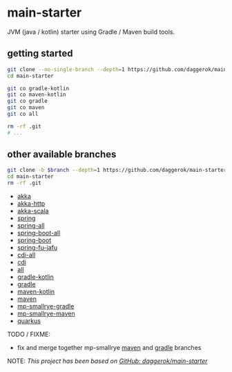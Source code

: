 # main-starter
JVM (java / kotlin) starter using Gradle / Maven build tools.

## getting started

```bash
git clone --no-single-branch --depth=1 https://github.com/daggerok/main-starter.git
cd main-starter

git co gradle-kotlin
git co maven-kotlin
git co gradle
git co maven
git co all

rm -rf .git
# ...
```

## other available branches

```bash
git clone -b $branch --depth=1 https://github.com/daggerok/main-starter.git
cd main-starter
rm -rf .git
```

* [akka](https://github.com/daggerok/main-starter/tree/akka/)
* [akka-http](https://github.com/daggerok/main-starter/tree/akka-http/)
* [akka-scala](https://github.com/daggerok/main-starter/tree/akka-scala/)
* [spring](https://github.com/daggerok/main-starter/tree/spring/)
* [spring-all](https://github.com/daggerok/main-starter/tree/spring-all/)
* [spring-boot-all](https://github.com/daggerok/main-starter/tree/spring-boot-all/)
* [spring-boot](https://github.com/daggerok/main-starter/tree/spring-boot/)
* [spring-fu-jafu](https://github.com/daggerok/main-starter/tree/spring-fu-jafu/)
* [cdi-all](https://github.com/daggerok/main-starter/tree/cdi-all/)
* [cdi](https://github.com/daggerok/main-starter/tree/cdi/)
* [all](https://github.com/daggerok/main-starter/tree/all/)
* [gradle-kotlin](https://github.com/daggerok/main-starter/tree/gradle-kotlin/)
* [gradle](https://github.com/daggerok/main-starter/tree/gradle/)
* [maven-kotlin](https://github.com/daggerok/main-starter/tree/maven-kotlin/)
* [maven](https://github.com/daggerok/main-starter/tree/maven/)
* [mp-smallrye-gradle](https://github.com/daggerok/main-starter/tree/mp-smallrye-gradle/)
* [mp-smallrye-maven](https://github.com/daggerok/main-starter/tree/mp-smallrye-maven/)
* [quarkus](https://github.com/daggerok/main-starter/tree/quarkus/)

TODO / FIXME:
* fix and merge together mp-smallrye [maven](https://github.com/daggerok/main-starter/tree/mp-smallrye-maven/) and [gradle](https://github.com/daggerok/main-starter/tree/mp-smallrye-gradle/) branches

NOTE: _This project has been based on [GitHub: daggerok/main-starter](https://github.com/daggerok/main-starter)_
